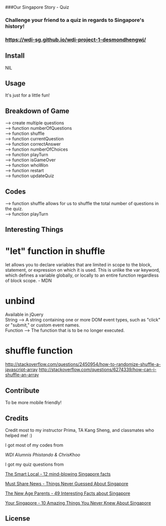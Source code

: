 ###Our Singapore Story - Quiz

### Challenge your friend to a quiz in regards to Singapore's history!

### https://wdi-sg.github.io/wdi-project-1-desmondhengwj/


## Install

NIL

## Usage

It's just for a little fun!

## Breakdown of Game

--> create multiple questions <br />
--> function numberOfQuestions <br />
--> function shuffle <br />
--> function currentQuestion <br />
--> function correctAnswer <br />
--> function numberOfChoices <br />
--> function playTurn <br />
--> function isGameOver <br />
--> function whoWon <br />
--> function restart <br />
--> function updateQuiz <br />

## Codes

--> function shuffle allows for us to shuffle the total number of questions in the quiz. <br />
--> function playTurn <br />

## Interesting Things

# "let" function in shuffle

let allows you to declare variables that are limited in scope to the block, statement, or expression on which it is used. This is unlike the var keyword, which defines a variable globally, or locally to an entire function regardless of block scope. - MDN

# unbind 

Available in jQuery<br />
String --> A string containing one or more DOM event types, such as "click" or "submit," or custom event names.<br />
Function --> The function that is to be no longer executed.<br />

# shuffle function

http://stackoverflow.com/questions/2450954/how-to-randomize-shuffle-a-javascript-array
http://stackoverflow.com/questions/6274339/how-can-i-shuffle-an-array


## Contribute

To be more mobile friendly!


## Credits

Credit most to my instructor Prima, TA Kang Sheng, and classmates who helped me! :)

I got most of my codes from 

*WDI Alumnis Phistando & ChrisKhoo*

I got my quiz questions from 

[The Smart Local - 12 mind-blowing Singapore facts](thesmartlocal.com/read/12-mind-blowing-singapore-facts)

[Must Share News - Things Never Guessed About Singapore](https://mustsharenews.com/things-never-guessed-singapore/)

[The New Age Parents - 49 Interesting Facts about Singapore](https://thenewageparents.com/49-interesting-facts-about-singapore-we-bet-you-didnt-know/)

[Your Singapore - 10 Amazing Things You Never Knew About Singapore](http://www.yoursingapore.com/editorials/10-amazing-things-you-never-knew-about-singapore.html)


## License





